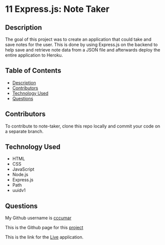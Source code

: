 # 11 Express.js: Note Taker

## Description
The goal of this project was to create an application that could take and save notes for the user. This is done by using Express.js on the backend to help save and retrieve note data from a JSON file and afterwards deploy the entire application to Heroku.

## Table of Contents
- [Description](#description)
- [Contributors](#contributors)
- [Technology Used](#technology-used)
- [Questions](#questions)


## Contributors
To contribute to note-taker, clone this repo locally and commit your code on a separate branch.
  


## Technology Used
- HTML
- CSS
- JavaScript
- Node.js
- Express.js
- Path
- uuidv1

## Questions
My Github username is [cccumar](https://github.com/CCCCUMAR)

This is the Github page for this [project](https://github.com/CCCCUMAR/note-taker)

This is the link for the [Live](https://fathomless-thicket-65395.herokuapp.com/) application.
